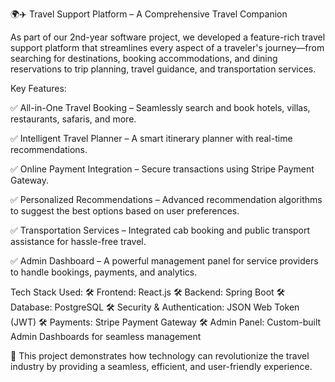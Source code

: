🌍✈️ Travel Support Platform – A Comprehensive Travel Companion

As part of our 2nd-year software project, we developed a feature-rich travel support platform that streamlines every aspect of a traveler's journey—from searching for destinations, booking accommodations, and dining reservations to trip planning, travel guidance, and transportation services.

Key Features:

✅ All-in-One Travel Booking – Seamlessly search and book hotels, villas, restaurants, safaris, and more.

✅ Intelligent Travel Planner – A smart itinerary planner with real-time recommendations.

✅ Online Payment Integration – Secure transactions using Stripe Payment Gateway.

✅ Personalized Recommendations – Advanced recommendation algorithms to suggest the best options based on user preferences.

✅ Transportation Services – Integrated cab booking and public transport assistance for hassle-free travel.

✅ Admin Dashboard – A powerful management panel for service providers to handle bookings, payments, and analytics.


Tech Stack Used:
🛠 Frontend: React.js
🛠 Backend: Spring Boot
🛠 Database: PostgreSQL
🛠 Security & Authentication: JSON Web Token (JWT)
🛠 Payments: Stripe Payment Gateway
🛠 Admin Panel: Custom-built Admin Dashboards for seamless management

🚀 This project demonstrates how technology can revolutionize the travel industry by providing a seamless, efficient, and user-friendly experience.
